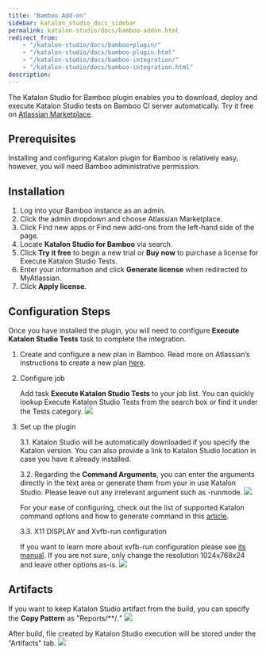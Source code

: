 ```yaml
---
title: "Bamboo Add-on"
sidebar: katalon_studio_docs_sidebar
permalink: katalon-studio/docs/bamboo-addon.html
redirect_from:
    - "/katalon-studio/docs/bamboo+plugin/"
    - "/katalon-studio/docs/bamboo-plugin.html"
    - "/katalon-studio/docs/bamboo-integration/"
    - "/katalon-studio/docs/bamboo-integration.html"
description:
---
```

The Katalon Studio for Bamboo plugin enables you to download, deploy and execute Katalon Studio tests on Bamboo CI server automatically. Try it free on [Atlassian Marketplace](https://marketplace.atlassian.com/apps/1220235/katalon-studio-for-bamboo). 

Prerequisites
-------------

Installing and configuring Katalon plugin for Bamboo is relatively easy, however, you will need Bamboo administrative permission. 

Installation
------------
1. Log into your Bamboo instance as an admin.
2. Click the admin dropdown and choose Atlassian Marketplace.
3. Click Find new apps or Find new add-ons from the left-hand side of the page.
4. Locate **Katalon Studio for Bamboo** via search.
5. Click **Try it free** to begin a new trial or **Buy now** to purchase a license for Execute Katalon Studio Tests.
6. Enter your information and click **Generate license** when redirected to MyAtlassian.
7. Click **Apply license**.

Configuration Steps
-------------------
Once you have installed the plugin, you will need to configure **Execute Katalon Studio Tests** task to complete the integration. 

1. Create and configure a new plan in Bamboo. Read more on Atlassian’s instructions to create a new plan [here](https://confluence.atlassian.com/bamboo/creating-a-plan-289276868.html).

2. Configure job

   Add task **Execute Katalon Studio Tests** to your job list. You can quickly lookup Execute Katalon Studio Tests from the search box or find it under the Tests category. 
    ![](https://github.com/katalon-studio/docs-images/raw/master/katalon-studio/docs/bamboo-integration/bamboo-tasktypes.png)

3. Set up the plugin
    
    3.1. Katalon Studio will be automatically downloaded if you specify the Katalon version. You can also provide a link to Katalon Studio location in case you have it already installed. 

    3.2. Regarding the **Command Arguments**, you can enter the arguments directly in the text area or generate them from your in use Katalon Studio. Please leave out any irrelevant argument such as -runmode. 
    ![](https://github.com/katalon-studio/docs-images/raw/master/katalon-studio/docs/bamboo-integration/bamboo-commandarguments.png)

    For your ease of configuring, check out the list of supported Katalon command options and how to generate command in this [article](https://docs.katalon.com/katalon-studio/docs/console-mode-execution.html#katalon-command-line-options).

    3.3. X11 DISPLAY and Xvfb-run configuration
    
    If you want to learn more about xvfb-run configuration please see [its manual](http://manpages.ubuntu.com/manpages/xenial/man1/xvfb-run.1.html). If you are not sure, only change the resolution 1024x768x24 and leave other options as-is.
    ![](https://github.com/katalon-studio/docs-images/raw/master/katalon-studio/docs/bamboo-integration/bamboo-x11.png)

Artifacts
---------

If you want to keep Katalon Studio artifact from the build, you can specify the **Copy Pattern** as "Reports/**/*.*"
![](https://github.com/katalon-studio/docs-images/raw/master/katalon-studio/docs/bamboo-integration/bamboo-artifactdefinition.png)

After build, file created by Katalon Studio execution will be stored under the “Artifacts" tab.
![](https://github.com/katalon-studio/docs-images/raw/master/katalon-studio/docs/bamboo-integration/bamboo-viewartifact.png)

